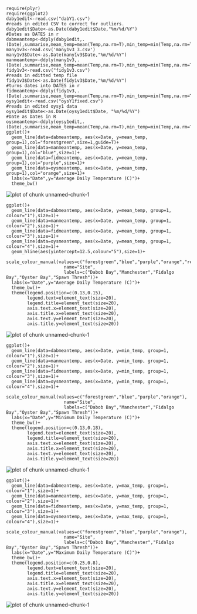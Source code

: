     require(plyr)
    require(ggplot2)
    daby1edit<-read.csv("dabY1.csv")
    #reads in edited CSV to correct for outliers.
    daby1edit$Date<-as.Date(daby1edit$Date,"%m/%d/%Y")
    #Dates as DATES in r
    dabmeantemp<-ddply(daby1edit,.(Date),summarise,mean_temp=mean(Temp,na.rm=T),min_temp=min(Temp,na.rm=T),max_temp=max(Temp,na.rm=T))
    many1v3<-read.csv('many1v3_3.csv')
    many1v3$Date<-as.Date(many1v3$Date,"%m/%d/%Y")
    manmeantemp<-ddply(many1v3,.(Date),summarise,mean_temp=mean(Temp,na.rm=T),min_temp=min(Temp,na.rm=T),max_temp=max(Temp,na.rm=T))
    fidy1v3<-read.csv("fidy1v3.csv")
    #reads in editted temp file
    fidy1v3$Date<-as.Date(fidy1v3$Date,"%m/%d/%Y")
    #turns dates into DATES in r
    fidmeantemp<-ddply(fidy1v3,.(Date),summarise,mean_temp=mean(Temp,na.rm=T),min_temp=min(Temp,na.rm=T),max_temp=max(Temp,na.rm=T))
    oysy1edit<-read.csv("oysY1fixed.csv")
    #reads in edited oysy1 data
    oysy1edit$Date<-as.Date(oysy1edit$Date, "%m/%d/%Y")
    #Date as Dates in R
    oysmeantemp<-ddply(oysy1edit,.(Date),summarise,mean_temp=mean(Temp,na.rm=T),min_temp=min(Temp,na.rm=T),max_temp=max(Temp,na.rm=T))
    ggplot()+
      geom_line(data=dabmeantemp, aes(x=Date, y=mean_temp, group=1),col="forestgreen",size=1,guide=T)+
      geom_line(data=manmeantemp, aes(x=Date, y=mean_temp, group=1),col="blue",size=1)+
      geom_line(data=fidmeantemp, aes(x=Date, y=mean_temp, group=1),col="purple",size=1)+
      geom_line(data=oysmeantemp, aes(x=Date, y=mean_temp, group=1),col="orange",size=1)+
      labs(x="Date",y="Average Daily Temperature (C)")+
      theme_bw()

![plot of chunk
unnamed-chunk-1](./averagedailytemp4sites_files/figure-markdown_strict/unnamed-chunk-11.png)

    ggplot()+
      geom_line(data=dabmeantemp, aes(x=Date, y=mean_temp, group=1, colour="1"),size=1)+
      geom_line(data=manmeantemp, aes(x=Date, y=mean_temp, group=1, colour="2"),size=1)+
      geom_line(data=fidmeantemp, aes(x=Date, y=mean_temp, group=1, colour="3"),size=1)+
      geom_line(data=oysmeantemp, aes(x=Date, y=mean_temp, group=1, colour="4"),size=1)+
      geom_hline(aes(yintercept=12.5,colour="5"),size=1)+
      scale_colour_manual(values=c("forestgreen","blue","purple","orange","red"),
                          name="Site",
                          labels=c("Dabob Bay","Manchester","Fidalgo Bay","Oyster Bay","Spawn Thresh"))+
      labs(x="Date",y="Average Daily Temperature (C)")+
      theme_bw()+
      theme(legend.position=c(0.13,0.15),
            legend.text=element_text(size=20),
            legend.title=element_text(size=20),
            axis.text.x=element_text(size=20),
            axis.title.x=element_text(size=20),
            axis.text.y=element_text(size=20),
            axis.title.y=element_text(size=20))

![plot of chunk
unnamed-chunk-1](./averagedailytemp4sites_files/figure-markdown_strict/unnamed-chunk-12.png)

    ggplot()+
      geom_line(data=dabmeantemp, aes(x=Date, y=min_temp, group=1, colour="1"),size=1)+
      geom_line(data=manmeantemp, aes(x=Date, y=min_temp, group=1, colour="2"),size=1)+
      geom_line(data=fidmeantemp, aes(x=Date, y=min_temp, group=1, colour="3"),size=1)+
      geom_line(data=oysmeantemp, aes(x=Date, y=min_temp, group=1, colour="4"),size=1)+
      scale_colour_manual(values=c("forestgreen","blue","purple","orange"),
                          name="Site",
                          labels=c("Dabob Bay","Manchester","Fidalgo Bay","Oyster Bay","Spawn Thresh"))+
      labs(x="Date",y="Minimum Daily Temperature (C)")+
      theme_bw()+
      theme(legend.position=c(0.13,0.18),
            legend.text=element_text(size=20),
            legend.title=element_text(size=20),
            axis.text.x=element_text(size=20),
            axis.title.x=element_text(size=20),
            axis.text.y=element_text(size=20),
            axis.title.y=element_text(size=20))

![plot of chunk
unnamed-chunk-1](./averagedailytemp4sites_files/figure-markdown_strict/unnamed-chunk-13.png)

    ggplot()+
      geom_line(data=dabmeantemp, aes(x=Date, y=max_temp, group=1, colour="1"),size=1)+
      geom_line(data=manmeantemp, aes(x=Date, y=max_temp, group=1, colour="2"),size=1)+
      geom_line(data=fidmeantemp, aes(x=Date, y=max_temp, group=1, colour="3"),size=1)+
      geom_line(data=oysmeantemp, aes(x=Date, y=max_temp, group=1, colour="4"),size=1)+
      scale_colour_manual(values=c("forestgreen","blue","purple","orange"),
                          name="Site",
                          labels=c("Dabob Bay","Manchester","Fidalgo Bay","Oyster Bay","Spawn Thresh"))+
      labs(x="Date",y="Maximum Daily Temperature (C)")+
      theme_bw()+
      theme(legend.position=c(0.25,0.8),
            legend.text=element_text(size=20),
            legend.title=element_text(size=20),
            axis.text.x=element_text(size=20),
            axis.title.x=element_text(size=20),
            axis.text.y=element_text(size=20),
            axis.title.y=element_text(size=20))

![plot of chunk
unnamed-chunk-1](./averagedailytemp4sites_files/figure-markdown_strict/unnamed-chunk-14.png)
